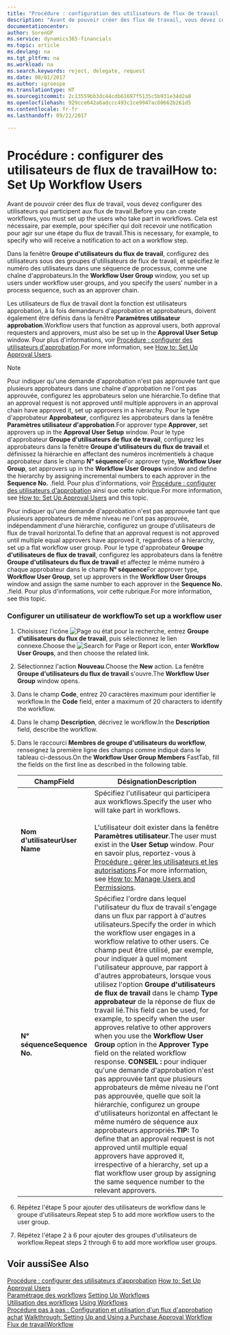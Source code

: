 ```yaml
---
title: "Procédure : configuration des utilisateurs de flux de travail | Microsoft Docs"
description: "Avant de pouvoir créer des flux de travail, vous devez configurer des utilisateurs qui participent aux flux de travail. Cela est nécessaire, par exemple, pour spécifier qui doit recevoir une notification pour agir sur une étape du flux de travail."
documentationcenter: 
author: SorenGP
ms.service: dynamics365-financials
ms.topic: article
ms.devlang: na
ms.tgt_pltfrm: na
ms.workload: na
ms.search.keywords: reject, delegate, request
ms.date: 08/01/2017
ms.author: sgroespe
ms.translationtype: HT
ms.sourcegitcommit: 2c13559bb3dc44cdb61697f5135c5b931e34d2a8
ms.openlocfilehash: 929cce642a6adccc493c1ce9947ac60662b261d5
ms.contentlocale: fr-fr
ms.lasthandoff: 09/22/2017

---
```

# <a name="how-to-set-up-workflow-users"></a><span data-ttu-id="a5148-104">Procédure : configurer des utilisateurs de flux de travail</span><span class="sxs-lookup"><span data-stu-id="a5148-104">How to: Set Up Workflow Users</span></span>
<span data-ttu-id="a5148-105">Avant de pouvoir créer des flux de travail, vous devez configurer des utilisateurs qui participent aux flux de travail.</span><span class="sxs-lookup"><span data-stu-id="a5148-105">Before you can create workflows, you must set up the users who take part in workflows.</span></span> <span data-ttu-id="a5148-106">Cela est nécessaire, par exemple, pour spécifier qui doit recevoir une notification pour agir sur une étape du flux de travail.</span><span class="sxs-lookup"><span data-stu-id="a5148-106">This is necessary, for example, to specify who will receive a notification to act on a workflow step.</span></span>  

<span data-ttu-id="a5148-107">Dans la fenêtre **Groupe d'utilisateurs du flux de travail**, configurez des utilisateurs sous des groupes d'utilisateurs de flux de travail, et spécifiez le numéro des utilisateurs dans une séquence de processus, comme une chaîne d'approbateurs.</span><span class="sxs-lookup"><span data-stu-id="a5148-107">In the **Workflow User Group** window, you set up users under workflow user groups, and you specify the users’ number in a process sequence, such as an approver chain.</span></span>  

<span data-ttu-id="a5148-108">Les utilisateurs de flux de travail dont la fonction est utilisateurs approbation, à la fois demandeurs d'approbation et approbateurs, doivent également être définis dans la fenêtre **Paramètres utilisateur approbation**.</span><span class="sxs-lookup"><span data-stu-id="a5148-108">Workflow users that function as approval users, both approval requesters and approvers, must also be set up in the **Approval User Setup** window.</span></span> <span data-ttu-id="a5148-109">Pour plus d'informations, voir [Procédure : configurer des utilisateurs d'approbation](across-how-to-set-up-approval-users.md).</span><span class="sxs-lookup"><span data-stu-id="a5148-109">For more information, see [How to: Set Up Approval Users](across-how-to-set-up-approval-users.md).</span></span>  

> [!NOTE]  
>  <span data-ttu-id="a5148-110">Pour indiquer qu'une demande d'approbation n'est pas approuvée tant que plusieurs approbateurs dans une chaîne d'approbation ne l'ont pas approuvée, configurez les approbateurs selon une hiérarchie.</span><span class="sxs-lookup"><span data-stu-id="a5148-110">To define that an approval request is not approved until multiple approvers in an approval chain have approved it, set up approvers in a hierarchy.</span></span> <span data-ttu-id="a5148-111">Pour le type d'approbateur **Approbateur**, configurez les approbateurs dans la fenêtre **Paramètres utilisateur d'approbation**.</span><span class="sxs-lookup"><span data-stu-id="a5148-111">For approver type **Approver**, set approvers up in the **Approval User Setup** window.</span></span> <span data-ttu-id="a5148-112">Pour le type d'approbateur **Groupe d'utilisateurs de flux de travail**, configurez les approbateurs dans la fenêtre **Groupe d'utilisateurs du flux de travail** et définissez la hiérarchie en affectant des numéros incrémentiels à chaque approbateur dans le champ **N° séquence**</span><span class="sxs-lookup"><span data-stu-id="a5148-112">For approver type, **Workflow User Group**, set approvers up in the **Workflow User Groups** window and define the hierarchy by assigning incremental numbers to each approver in the **Sequence No.**</span></span> <span data-ttu-id="a5148-113">.</span><span class="sxs-lookup"><span data-stu-id="a5148-113">field.</span></span> <span data-ttu-id="a5148-114">Pour plus d'informations, voir [Procédure : configurer des utilisateurs d'approbation](across-how-to-set-up-approval-users.md) ainsi que cette rubrique.</span><span class="sxs-lookup"><span data-stu-id="a5148-114">For more information, see [How to: Set Up Approval Users](across-how-to-set-up-approval-users.md) and this topic.</span></span>  
>   
>  <span data-ttu-id="a5148-115">Pour indiquer qu'une demande d'approbation n'est pas approuvée tant que plusieurs approbateurs de même niveau ne l'ont pas approuvée, indépendamment d'une hiérarchie, configurez un groupe d'utilisateurs de flux de travail horizontal.</span><span class="sxs-lookup"><span data-stu-id="a5148-115">To define that an approval request is not approved until multiple equal approvers have approved it, regardless of a hierarchy, set up a flat workflow user group.</span></span> <span data-ttu-id="a5148-116">Pour le type d'approbateur **Groupe d'utilisateurs de flux de travail**, configurez les approbateurs dans la fenêtre **Groupe d'utilisateurs du flux de travail** et affectez le même numéro à chaque approbateur dans le champ **N° séquence**</span><span class="sxs-lookup"><span data-stu-id="a5148-116">For approver type, **Workflow User Group**, set up approvers in the **Workflow User Groups** window and assign the same number to each approver in the **Sequence No.**</span></span> <span data-ttu-id="a5148-117">.</span><span class="sxs-lookup"><span data-stu-id="a5148-117">field.</span></span> <span data-ttu-id="a5148-118">Pour plus d'informations, voir cette rubrique.</span><span class="sxs-lookup"><span data-stu-id="a5148-118">For more information, see this topic.</span></span>  

### <a name="to-set-up-a-workflow-user"></a><span data-ttu-id="a5148-119">Configurer un utilisateur de workflow</span><span class="sxs-lookup"><span data-stu-id="a5148-119">To set up a workflow user</span></span>  

1. <span data-ttu-id="a5148-120">Choisissez l'icône ![Page ou état pour la recherche](media/ui-search/search_small.png "icône Page ou état pour la recherche"), entrez **Groupe d'utilisateurs du flux de travail**, puis sélectionnez le lien connexe.</span><span class="sxs-lookup"><span data-stu-id="a5148-120">Choose the ![Search for Page or Report](media/ui-search/search_small.png "Search for Page or Report icon") icon, enter **Workflow User Groups**, and then choose the related link.</span></span>  
2. <span data-ttu-id="a5148-121">Sélectionnez l'action **Nouveau**.</span><span class="sxs-lookup"><span data-stu-id="a5148-121">Choose the **New** action.</span></span> <span data-ttu-id="a5148-122">La fenêtre **Groupe d'utilisateurs du flux de travail** s'ouvre.</span><span class="sxs-lookup"><span data-stu-id="a5148-122">The **Workflow User Group** window opens.</span></span>  
3. <span data-ttu-id="a5148-123">Dans le champ **Code**, entrez 20 caractères maximum pour identifier le workflow.</span><span class="sxs-lookup"><span data-stu-id="a5148-123">In the **Code** field, enter a maximum of 20 characters to identify the workflow.</span></span>  
4. <span data-ttu-id="a5148-124">Dans le champ **Description**, décrivez le workflow.</span><span class="sxs-lookup"><span data-stu-id="a5148-124">In the **Description** field, describe the workflow.</span></span>  
5. <span data-ttu-id="a5148-125">Dans le raccourci **Membres de groupe d'utilisateurs du workflow**, renseignez la première ligne des champs comme indiqué dans le tableau ci-dessous.</span><span class="sxs-lookup"><span data-stu-id="a5148-125">On the **Workflow User Group Members** FastTab, fill the fields on the first line as described in the following table.</span></span>  

    |<span data-ttu-id="a5148-126">Champ</span><span class="sxs-lookup"><span data-stu-id="a5148-126">Field</span></span>|<span data-ttu-id="a5148-127">Désignation</span><span class="sxs-lookup"><span data-stu-id="a5148-127">Description</span></span>|  
    |---------------------------------|---------------------------------------|  
    |<span data-ttu-id="a5148-128">**Nom d'utilisateur**</span><span class="sxs-lookup"><span data-stu-id="a5148-128">**User Name**</span></span>|<span data-ttu-id="a5148-129">Spécifiez l'utilisateur qui participera aux workflows.</span><span class="sxs-lookup"><span data-stu-id="a5148-129">Specify the user who will take part in workflows.</span></span><br /><br /> <span data-ttu-id="a5148-130">L'utilisateur doit exister dans la fenêtre **Paramètres utilisateur**.</span><span class="sxs-lookup"><span data-stu-id="a5148-130">The user must exist in the **User Setup** window.</span></span> <span data-ttu-id="a5148-131">Pour en savoir plus, reportez-vous à [Procédure : gérer les utilisateurs et les autorisations](ui-how-users-permissions.md).</span><span class="sxs-lookup"><span data-stu-id="a5148-131">For more information, see [How to: Manage Users and Permissions](ui-how-users-permissions.md).</span></span>|  
    |<span data-ttu-id="a5148-132">**N° séquence**</span><span class="sxs-lookup"><span data-stu-id="a5148-132">**Sequence No.**</span></span>|<span data-ttu-id="a5148-133">Spécifiez l'ordre dans lequel l'utilisateur du flux de travail s'engage dans un flux par rapport à d'autres utilisateurs.</span><span class="sxs-lookup"><span data-stu-id="a5148-133">Specify the order in which the workflow user engages in a workflow relative to other users.</span></span> <span data-ttu-id="a5148-134">Ce champ peut être utilisé, par exemple, pour indiquer à quel moment l'utilisateur approuve, par rapport à d'autres approbateurs, lorsque vous utilisez l'option **Groupe d'utilisateurs de flux de travail** dans le champ **Type approbateur** de la réponse de flux de travail lié.</span><span class="sxs-lookup"><span data-stu-id="a5148-134">This field can be used, for example, to specify when the user approves relative to other approvers when you use the **Workflow User Group** option in the **Approver Type** field on the related workflow response.</span></span> <span data-ttu-id="a5148-135">**CONSEIL :**  pour indiquer qu'une demande d'approbation n'est pas approuvée tant que plusieurs approbateurs de même niveau ne l'ont pas approuvée, quelle que soit la hiérarchie, configurez un groupe d'utilisateurs horizontal en affectant le même numéro de séquence aux approbateurs appropriés.</span><span class="sxs-lookup"><span data-stu-id="a5148-135">**TIP:**  To define that an approval request is not approved until multiple equal approvers have approved it, irrespective of a hierarchy, set up a flat workflow user group by assigning the same sequence number to the relevant approvers.</span></span>|  
6. <span data-ttu-id="a5148-136">Répétez l'étape 5 pour ajouter des utilisateurs de workflow dans le groupe d'utilisateurs.</span><span class="sxs-lookup"><span data-stu-id="a5148-136">Repeat step 5 to add more workflow users to the user group.</span></span>  
7. <span data-ttu-id="a5148-137">Répétez l'étape 2 à 6 pour ajouter des groupes d'utilisateurs de workflow.</span><span class="sxs-lookup"><span data-stu-id="a5148-137">Repeat steps 2 through 6 to add more workflow user groups.</span></span>  

## <a name="see-also"></a><span data-ttu-id="a5148-138">Voir aussi</span><span class="sxs-lookup"><span data-stu-id="a5148-138">See Also</span></span>  
<span data-ttu-id="a5148-139">[Procédure : configurer des utilisateurs d'approbation](across-how-to-set-up-approval-users.md) </span><span class="sxs-lookup"><span data-stu-id="a5148-139">[How to: Set Up Approval Users](across-how-to-set-up-approval-users.md) </span></span>  
<span data-ttu-id="a5148-140">[Paramétrage des workflows](across-set-up-workflows.md) </span><span class="sxs-lookup"><span data-stu-id="a5148-140">[Setting Up Workflows](across-set-up-workflows.md) </span></span>  
<span data-ttu-id="a5148-141">[Utilisation des workflows](across-use-workflows.md) </span><span class="sxs-lookup"><span data-stu-id="a5148-141">[Using Workflows](across-use-workflows.md) </span></span>  
<span data-ttu-id="a5148-142">[Procédure pas à pas : Configuration et utilisation d'un flux d'approbation achat](walkthrough-setting-up-and-using-a-purchase-approval-workflow.md) </span><span class="sxs-lookup"><span data-stu-id="a5148-142">[Walkthrough: Setting Up and Using a Purchase Approval Workflow](walkthrough-setting-up-and-using-a-purchase-approval-workflow.md) </span></span>  
[<span data-ttu-id="a5148-143">Flux de travail</span><span class="sxs-lookup"><span data-stu-id="a5148-143">Workflow</span></span>](across-workflow.md)   

